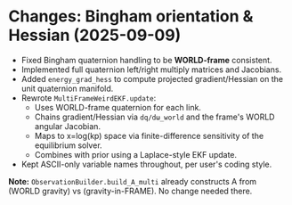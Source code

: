 # Changes: Bingham orientation & Hessian (2025-09-09)

- Fixed Bingham quaternion handling to be **WORLD-frame** consistent.
- Implemented full quaternion left/right multiply matrices and Jacobians.
- Added `energy_grad_hess` to compute projected gradient/Hessian on the unit quaternion manifold.
- Rewrote `MultiFrameWeirdEKF.update`:
  - Uses WORLD-frame quaternion for each link.
  - Chains gradient/Hessian via `dq/dω_world` and the frame's WORLD angular Jacobian.
  - Maps to x=log(kp) space via finite-difference sensitivity of the equilibrium solver.
  - Combines with prior using a Laplace-style EKF update.
- Kept ASCII-only variable names throughout, per user's coding style.

**Note:** `ObservationBuilder.build_A_multi` already constructs A from (WORLD gravity) vs (gravity-in-FRAME). No change needed there.